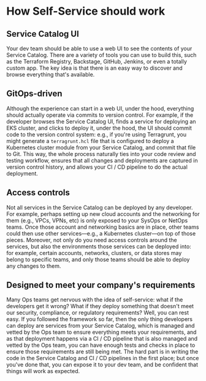 # How Self-Service should work

## Service Catalog UI

Your dev team should be able to use a web UI to see the contents of your Service Catalog. There are a variety of tools you can use to build this, such as the Terraform Registry, Backstage, GitHub, Jenkins, or even a totally custom app. The key idea is that there is an easy way to discover and browse everything that's available.

## GitOps-driven

Although the experience can start in a web UI, under the hood, everything should actually operate via commits to version control. For example, if the developer browses the Service Catalog UI, finds a service for deploying an EKS cluster, and clicks to deploy it, under the hood, the UI should commit code to the version control system: e.g., if you're using Terragrunt, you might generate a `terragrunt.hcl` file that is configured to deploy a Kubernetes cluster module from your Service Catalog, and commit that file to Git. This way, the whole process naturally ties into your code review and testing workflow, ensures that all changes and deployments are captured in version control history, and allows your CI / CD pipeline to do the actual deployment.

## Access controls

Not all services in the Service Catalog can be deployed by any developer. For example, perhaps setting up new cloud accounts and the networking for them (e.g., VPCs, VPNs, etc) is only exposed to your SysOps or NetOps teams. Once those account and networking basics are in place, other teams could then use other services—e.g., a Kubernetes cluster—on top of those pieces. Moreover, not only do you need access controls around the services, but also the environments those services can be deployed into: for example, certain accounts, networks, clusters, or data stores may belong to specific teams, and only those teams should be able to deploy any changes to them.

## Designed to meet your company's requirements

Many Ops teams get nervous with the idea of self-service: what if the developers get it wrong? What if they deploy something that doesn't meet our security, compliance, or regulatory requirements? Well, you can rest easy. If you followed the framework so far, then the only thing developers can deploy are services from your Service Catalog, which is managed and vetted by the Ops team to ensure everything meets your requirements, and as that deployment happens via a CI / CD pipeline that is also managed and vetted by the Ops team, you can have enough tests and checks in place to ensure those requirements are still being met. The hard part is in writing the code in the Service Catalog and CI / CD pipelines in the first place; but once you've done that, you can expose it to your dev team, and be confident that things will work as expected.



<!-- ##DOCS-SOURCER-START
{
  "sourcePlugin": "local-copier",
  "hash": "77f527c693abd32b67e88ea9a77fe6f4"
}
##DOCS-SOURCER-END -->

